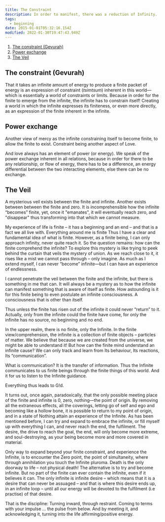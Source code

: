 ```yaml
---
title: The Constraint
description: In order to manifest, there was a reduction of Infinity.
tags:
  - beginning
date: 2015-01-01T05:32:16.154Z
modified: 2022-01-30T19:47:43.949Z
---
```


1. [The constraint (Gevurah)](#the-constraint-gevurah)
2. [Power exchange](#power-exchange)
3. [The Veil](#the-veil)

## The constraint (Gevurah)

That it takes an infinite amount of energy to produce a finite packet of energy is an expression of constraint (_tsimtsum_) inherent in this world&mdash;which is essentially a world of constraints or limits. Because in order for the finite to emerge from the infinite, the infinite has to constrain itself! Creating a world in which the infinite expresses its finiteness, or even more directly, as an expression of the finite inherent in the infinite.

## Power exchange

Another view of mercy as the infinite constraining itself to become finite, to allow the finite to exist. Constraint being another aspect of Love.

And love always has an element of power (or energy). We speak of the power exchange inherent in all relations, because in order for there to be any relationship, or flow of energy, there has to be a difference, an energy differential between the two interacting elements, else there can be no exchange.

## The Veil

A mysterious veil exists between the finite and infinite. Another exists between between the finite and zero. It is incomprehensible how the infinite “becomes” finite, yet, once it "emanates", it will eventually reach zero, and "disappear" thus transforming into that which we cannot measure.

My experience of life is finite – it has a beginning and an end – and that is a fact we all live with. Everything around me is finite Thus I have a clear and fundamental idea of what is finite. However, as a finite being, I can only approach infinity, never quite reach it. So the question remains: how can the finite comprehend the infinite? To explore this mystery is like trying to peek behind the curtain that veils the mystery of union. As we reach close to it, it rises like a mist we cannot pass through – only imagine. As much as I extend myself, I can never “become” infinite&mdash;but I can have an experience of endlessness.

I cannot penetrate the veil between the finite and the infinite, but there is something in me that can. It will always be a mystery as to how the infinite can manifest something that is aware of itself as finite. How astounding is it for this finite being to even postulate an infinite consciousness. A consciousness that is other than itself.

Thus unless the finite has risen out of the infinite it could never “return” to it. Actually, only from the infinite could the finite have come, for only the infinite has no source, no beginning and no end.

In the upper realm, there is no finite, only the Infinite. In the finite view/comprehension, the infinite is a collection of finite objects – particles of matter. We believe that because we are created from the universe, we might be able to understand it! But how can the finite mind understand an infinite cause? We can only track and learn from Its behaviour, Its reactions, Its “communication”.

What is communication? It is the transfer of information. Thus the Infinite communicates to us finite beings through the finite things of this world. And it for us to listen to the Infinite guidance.

Everything thus leads to G!d.

It turns out, once again, paradoxically, that the only possible meeting place of the finite and infinite is 0, zero, nothing&mdash;the point of origin. By removing all the extraneous effects, all the coverings, letting go of self and ego and becoming like a hollow bone, it is possible to return to my point of origin, and in a state of Nothing attain an experience of the Infinite. As has been mentioned before, I can try and expand to embrace the infinite, or fill myself up with everything I can, and never reach the end, the fulfilment. The desire, the drive to reach the goal, the end, will only become more extreme, and soul-destroying, as your being become more and more covered in material.

Only way to expand beyond your finite constraint, and experience the Infinite, is to encounter the Zero point, the point of simultaneity, where through annihilation you touch the Infinite pluroma. Death is the only doorway to life – not physical death! The alternative is to try and become infinite. But no part of the finite can ever contain the infinite, even if it believes it can. The only infinite is infinite desire – which means that it is a desire that can never be assuaged – and that is where this desire ends up, in an infinite loop – until all our energy will be devoted to the fulfilment (i.e practise) of that desire.

That is the discipline: Turning inward, through restraint. Coming to terms with your impulse ... the pulse from below. And by meeting it, and acknowledging it, turning into the life affirming/positive energy.
